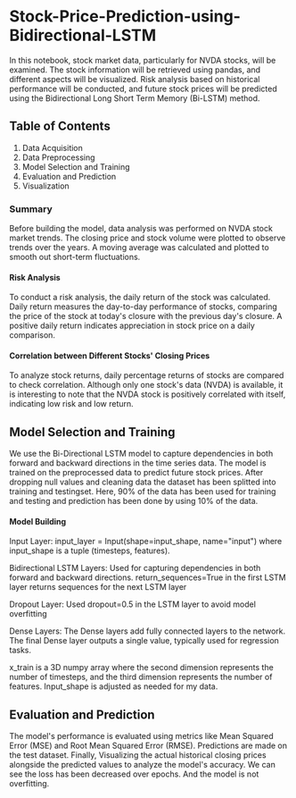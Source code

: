 # Stock-Price-Prediction-using-Bidirectional-LSTM

In this notebook, stock market data, particularly for NVDA stocks, will be examined. The stock information will be retrieved using pandas, and different aspects will be visualized. Risk analysis based on historical performance will be conducted, and future stock prices will be predicted using the Bidirectional Long Short Term Memory (Bi-LSTM) method.

## Table of Contents
1. Data Acquisition<br>
2. Data Preprocessing <br>
3. Model Selection and Training<br>
4. Evaluation and Prediction<br>
5. Visualization <br>


### Summary
Before building the model, data analysis was performed on NVDA stock market trends. The closing price and stock volume were plotted to observe trends over the years. A moving average was calculated and plotted to smooth out short-term fluctuations.

#### Risk Analysis
To conduct a risk analysis, the daily return of the stock was calculated. Daily return measures the day-to-day performance of stocks, comparing the price of the stock at today's closure with the previous day's closure. A positive daily return indicates appreciation in stock price on a daily comparison.

#### Correlation between Different Stocks' Closing Prices
To analyze stock returns, daily percentage returns of stocks are compared to check correlation. Although only one stock's data (NVDA) is available, it is interesting to note that the NVDA stock is positively correlated with itself, indicating low risk and low return.

## Model Selection and Training
We use the Bi-Directional LSTM model to capture dependencies in both forward and backward directions in the time series data. The model is trained on the preprocessed data to predict future stock prices. After dropping null values and cleaning data the dataset has been splitted into training and testingset. Here, 90% of the data has been used for training and testing and prediction has been done by using 10% of the data.

#### Model Building

Input Layer: input_layer = Input(shape=input_shape, name="input") where input_shape is a tuple (timesteps, features).<br>

Bidirectional LSTM Layers: Used for capturing dependencies in both forward and backward directions. return_sequences=True in the first LSTM layer returns sequences for the next LSTM layer <br>

Dropout Layer: Used dropout=0.5 in the LSTM layer to avoid model overfitting <br>

Dense Layers: The Dense layers add fully connected layers to the network. The final Dense layer outputs a single value, typically used for regression tasks.<br>

x_train is a 3D numpy array where the second dimension represents the number of timesteps, and the third dimension represents the number of features. Input_shape is adjusted as needed for my data. <br>

## Evaluation and Prediction
The model's performance is evaluated using metrics like Mean Squared Error (MSE) and Root Mean Squared Error (RMSE). Predictions are made on the test dataset. Finally, Visualizing the actual historical closing prices alongside the predicted values to analyze the model's accuracy. We can see the loss has been decreased over epochs. And the model is not overfitting.

